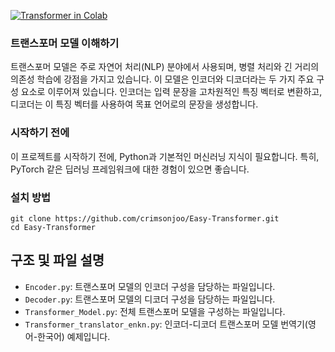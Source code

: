[![Transformer in Colab](https://img.shields.io/static/v1?label=Open%20in%20Colab&message=사용법&color=yellow&logo=googlecolab)](https://colab.research.google.com/drive/1OQy1F-xI53ft5yVX_qEvBEVT241R5Z3T?hl=ko#scrollTo=78fuZ01p83q5)


### 트랜스포머 모델 이해하기

트랜스포머 모델은 주로 자연어 처리(NLP) 분야에서 사용되며, 병렬 처리와 긴 거리의 의존성 학습에 강점을 가지고 있습니다. 이 모델은 인코더와 디코더라는 두 가지 주요 구성 요소로 이루어져 있습니다. 인코더는 입력 문장을 고차원적인 특징 벡터로 변환하고, 디코더는 이 특징 벡터를 사용하여 목표 언어로의 문장을 생성합니다.


### 시작하기 전에

이 프로젝트를 시작하기 전에, Python과 기본적인 머신러닝 지식이 필요합니다. 특히, PyTorch 같은 딥러닝 프레임워크에 대한 경험이 있으면 좋습니다.


### 설치 방법

```
git clone https://github.com/crimsonjoo/Easy-Transformer.git
cd Easy-Transformer
```


## 구조 및 파일 설명

- `Encoder.py`: 트랜스포머 모델의 인코더 구성을 담당하는 파일입니다.
- `Decoder.py`: 트랜스포머 모델의 디코더 구성을 담당하는 파일입니다.
- `Transformer_Model.py`: 전체 트랜스포머 모델을 구성하는 파일입니다.
- `Transformer_translator_enkn.py`: 인코더-디코더 트랜스포머 모델 번역기(영어-한국어) 예제입니다.


